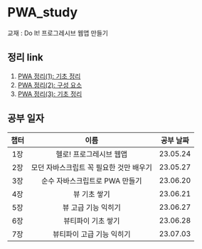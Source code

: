 # PWA_study
교재 : Do It! 프로그레시브 웹앱 만들기

## 정리 link
1. [PWA 정리(1): 기초 정리](https://parksomin23.github.io/%EB%A9%94%EB%AA%A8/pwa-1/)
2. [PWA 정리(2): 구성 요소](https://parksomin23.github.io/%EB%A9%94%EB%AA%A8/pwa-2/)
3. [PWA 정리(3): 기초 정리](https://parksomin23.github.io/%EB%A9%94%EB%AA%A8/pwa-3/)

## 공부 일자
|챕터| 이름 | 공부 날짜 |
|:--:|:--:|:--:|
|1장| 헬로! 프로그레시브 웹앱  | 23.05.24 |
|2장| 모던 자바스크립트 꼭 필요한 것만 배우기 | 23.05.27 |
|3장| 순수 자바스크립트로 PWA 만들기 | 23.06.20 |
|4장| 뷰 기초 쌓기 | 23.06.21 |
|5장| 뷰 고급 기능 익히기| 23.06.27 |
|6장| 뷰티파이 기초 쌓기| 23.06.28 |
|7장| 뷰티파이 고급 기능 익히기 | 23.07.03 |

